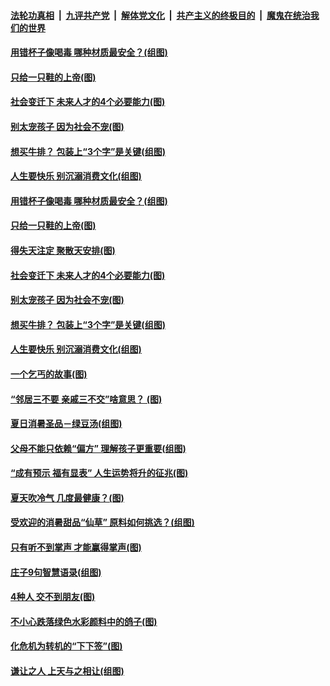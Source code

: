 

####  [法轮功真相](../../../../basic/blob/master/README.md?t=07301902) &nbsp;|&nbsp; [九评共产党](../../../../9ping.md/blob/master/README.md?t=07301902) &nbsp;|&nbsp; [解体党文化](../../../../jtdwh.md/blob/master/README.md?t=07301902)  &nbsp;|&nbsp; [共产主义的终极目的](../../../../gczydzjmd.md/blob/master/README.md?t=07301902) &nbsp;|&nbsp; [魔鬼在统治我们的世界](../../../../mgztzwmdsj.md/blob/master/README.md?t=07301902) 

#### [用错杯子像喝毒 哪种材质最安全？(组图)](../pages/p8/941320.md?t=07301902) 

#### [只给一只鞋的上帝(图)](../pages/p8/941178.md?t=07301902) 

#### [社会变迁下 未来人才的4个必要能力(图)](../pages/p8/941222.md?t=07301902) 

#### [别太宠孩子 因为社会不宠(图)](../pages/p8/941205.md?t=07301902) 

#### [想买牛排？ 包装上“3个字”是关键(组图)](../pages/p8/941165.md?t=07301902) 

#### [人生要快乐 别沉溺消费文化(组图)](../pages/p8/941063.md?t=07301902) 

#### [用错杯子像喝毒 哪种材质最安全？(组图)](../pages/p8/941320.md?t=07301902) 

#### [只给一只鞋的上帝(图)](../pages/p8/941178.md?t=07301902) 

#### [得失天注定 聚散天安排(图)](../pages/p8/941237.md?t=07301902) 

#### [社会变迁下 未来人才的4个必要能力(图)](../pages/p8/941222.md?t=07301902) 

#### [别太宠孩子 因为社会不宠(图)](../pages/p8/941205.md?t=07301902) 

#### [想买牛排？ 包装上“3个字”是关键(组图)](../pages/p8/941165.md?t=07301902) 

#### [人生要快乐 别沉溺消费文化(组图)](../pages/p8/941063.md?t=07301902) 

#### [一个乞丐的故事(图)](../pages/p8/913127.md?t=07301902) 

#### [“邻居三不要 亲戚三不交”啥意思？&nbsp;(图)](../pages/p8/940814.md?t=07301902) 

#### [夏日消暑圣品－绿豆汤(组图)](../pages/p8/940796.md?t=07301902) 

#### [父母不能只依赖“偏方” 理解孩子更重要(组图)](../pages/p8/941035.md?t=07301902) 

#### [“成有预示 福有显表” 人生运势将升的征兆(图)](../pages/p8/941025.md?t=07301902) 

#### [夏天吹冷气 几度最健康？(图)](../pages/p8/940956.md?t=07301902) 

#### [受欢迎的消暑甜品“仙草” 原料如何挑选？(组图)](../pages/p8/940850.md?t=07301902) 

#### [只有听不到掌声 才能赢得掌声(图)](../pages/p8/940636.md?t=07301902) 

#### [庄子9句智慧语录(组图)](../pages/p8/940644.md?t=07301902) 

#### [4种人 交不到朋友(图)](../pages/p8/940609.md?t=07301902) 

#### [不小心跌落绿色水彩颜料中的鸽子(图)](../pages/p8/940733.md?t=07301902) 

#### [化危机为转机的“下下签”(图)](../pages/p8/940628.md?t=07301902) 

#### [谦让之人 上天与之相让(组图)](../pages/p8/938029.md?t=07301902) 

